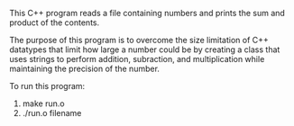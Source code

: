 
This C++ program reads a file containing numbers and prints the sum and product of the contents.

The purpose of this program is to overcome the size limitation of C++ datatypes that limit how
large a number could be by creating a class that uses strings to perform addition, subraction,
and multiplication while maintaining the precision of the number.

To run this program:
   1) make run.o
   2) ./run.o filename
